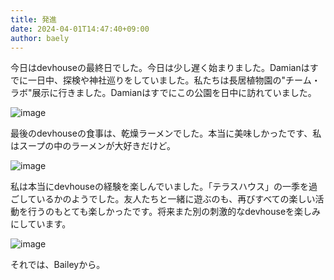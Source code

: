 ```yaml
---
title: 発進
date: 2024-04-01T14:47:40+09:00
author: baely
---
```

今日はdevhouseの最終日でした。今日は少し遅く始まりました。Damianはすでに一日中、探検や神社巡りをしていました。私たちは長居植物園の"チーム・ラボ"展示に行きました。Damianはすでにこの公園を日中に訪れていました。

![image](https://github.com/devhou-se/www-jp/assets/5674656/7ad5d2fa-4988-4fb8-a83a-4732f8f3a6c6)

最後のdevhouseの食事は、乾燥ラーメンでした。本当に美味しかったです、私はスープの中のラーメンが大好きだけど。

![image](https://github.com/devhou-se/www-jp/assets/5674656/0a0c039a-57fe-46e7-a033-c4ef3b983134)

私は本当にdevhouseの経験を楽しんでいました。「テラスハウス」の一季を過ごしているかのようでした。友人たちと一緒に遊ぶのも、再びすべての楽しい活動を行うのもとても楽しかったです。将来また別の刺激的なdevhouseを楽しみにしています。

![image](https://github.com/devhou-se/www-jp/assets/5674656/8e8f1480-7482-435e-8b2a-305f6ff680d7)

それでは、Baileyから。